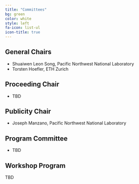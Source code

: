```yaml
---
title: "Committees"
bg: green
color: white
style: left
fa-icon: list-ul
icon-title: true
---
```


## General Chairs

* Shuaiwen Leon Song, Pacific Northwest National Laboratory
* Torsten Hoefler, ETH Zurich

## Proceeding Chair

* TBD

## Publicity Chair

* Joseph Manzano, Pacific Northwest National Laboratory

## Program Committee

* TBD

## Workshop Program

TBD
